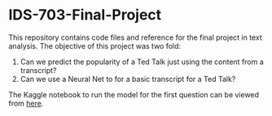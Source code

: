 # IDS-703-Final-Project


This repository contains code files and reference for the final project in text analysis. The objective of this project was two fold:

1.	Can we predict the popularity of a Ted Talk just using the content from a transcript?
2.	Can we use a Neural Net to for a basic transcript for a Ted Talk?


The Kaggle notebook to run the model for the first question can be viewed from [here](https://www.kaggle.com/srishti280992/tedtalks-data-project).
